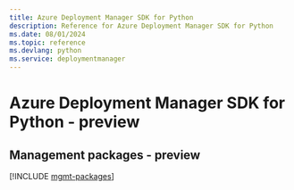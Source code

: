```yaml
---
title: Azure Deployment Manager SDK for Python
description: Reference for Azure Deployment Manager SDK for Python
ms.date: 08/01/2024
ms.topic: reference
ms.devlang: python
ms.service: deploymentmanager
---
```

# Azure Deployment Manager SDK for Python - preview

## Management packages - preview
[!INCLUDE [mgmt-packages](deployment-manager-mgmt-index.md)]